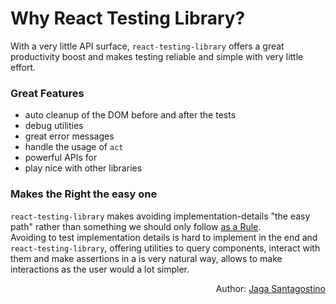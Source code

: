 # Why React Testing Library?

With a very little API surface, `react-testing-library` offers a great productivity boost and makes testing reliable and simple with very little effort.

### Great Features

- auto cleanup of the DOM before and after the tests
- debug utilities
- great error messages
- handle the usage of `act`
- powerful APIs for
- play nice with other libraries

### Makes the Right the easy one

`react-testing-library` makes avoiding implementation-details "the easy path" rather than something we should only follow [as a Rule](../testing-rules.md#whitebox-testing).<br />Avoiding to test implementation details is hard to implement in the end and `react-testing-library`, offering utilities to query components, interact with them and make assertions in a is very natural way, allows to make interactions as the user would a lot simpler.

<p style='text-align: right;'>Author: <a href="../about-us.md#jaga-santagostino">Jaga Santagostino</a></p>
